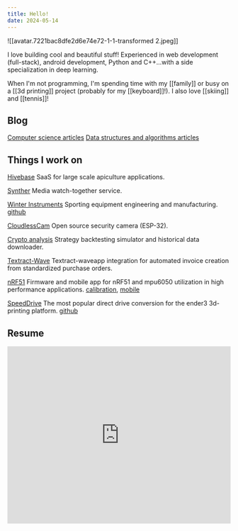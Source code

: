 ```yaml
---
title: Hello!
date: 2024-05-14
---
```

![[avatar.7221bac8dfe2d6e74e72-1-1-transformed 2.jpeg]]

I love building cool and beautiful stuff! Experienced in web development (full-stack), android development, Python and C++...with a side specialization in deep learning. 
  
When I'm not programming, I'm spending time with my [[family]] or busy on a [[3d printing]] project (probably for my [[keyboard]]!). I also love [[skiing]] and [[tennis]]!


## Blog

[Computer science articles](https://alexpokho.xyz/leetcode)
[Data structures and algorithms articles](https://alexpokho.xyz/DSA)


## Things I work on

[Hivebase](https://hivebase.net)
SaaS for large scale apiculture applications.

[Synther](https://synther.io)
Media watch-together service.

[Winter Instruments](https://winterinstruments.shop)
Sporting equipment engineering and manufacturing. [github](https://github.com/sashalex007/winter-instruments)

[CloudlessCam](https://github.com/sashalex007/cloudlessCam)
Open source security camera (ESP-32).

[Crypto analysis](https://github.com/sashalex007/Backtesting-simulator)
Strategy backtesting simulator and historical data downloader.

[Textract-Wave](https://github.com/sashalex007/Textract-Wave-Invoicing-Server)
Textract-waveapp integration for automated invoice creation from standardized purchase orders.

[nRF51](https://github.com/sashalex007/nrf51_mbedOS_MPU6050)
Firmware and mobile app for nRF51 and mpu6050 utilization in high performance applications. [calibration](https://github.com/sashalex007/nrf51_MPU6050_calibrate), [mobile](https://github.com/sashalex007/nrf51_android_app)

[SpeedDrive](https://www.thingiverse.com/thing:3816051)
The most popular direct drive conversion for the ender3 3d-printing platform. [github](https://github.com/sashalex007/speedDrive)

## Resume

<iframe
	title='resume'
	src="https://drive.google.com/file/d/1OQ0BXvkaSjP_tQ8iYP-Lp2_DZiXfhFmi/preview"
	frameBorder="0"
	scrolling="auto"
	height="400"
	width="100%"
	style={{
		display: 'block'
	}}
></iframe>